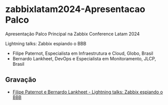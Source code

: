 # zabbixlatam2024-Apresentacao Palco

Apresentação Palco Principal na Zabbix Conference Latam 2024

Lightning talks: Zabbix espiando o BBB
* Filipe Paternot, Especialista em Infraestrutura e Cloud, Globo, Brasil
* Bernardo Lankheet, DevOps e Especialista em Monitoramento, JLCP, Brasil

## Gravação
* [Filipe Paternot e Bernardo Lankheet - Lightning talks: Zabbix espiando o BBB](https://www.youtube.com/watch?v=TrfajA_Pdd0&t=6s)